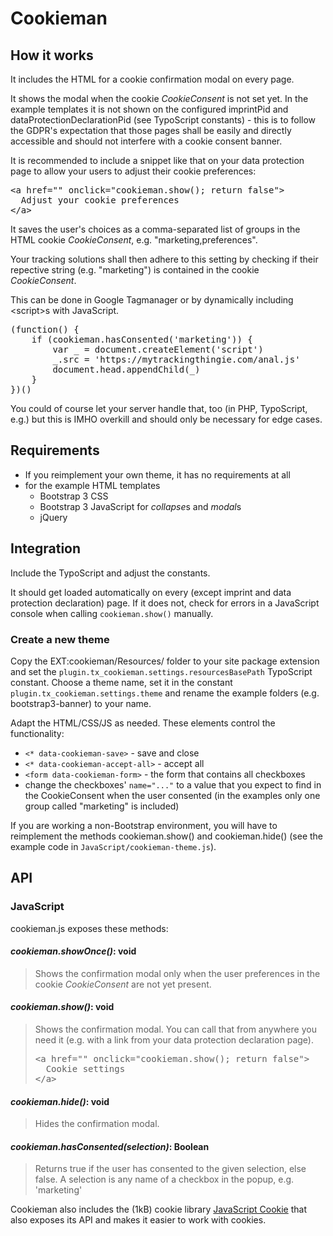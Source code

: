 # Cookieman

##  How it works

It includes the HTML for a cookie confirmation modal on every page.

It shows the modal when the cookie *CookieConsent* is not set yet. In the example templates it is not shown on the configured imprintPid and dataProtectionDeclarationPid (see TypoScript constants) - this is to follow the GDPR's expectation that those pages shall be easily and directly accessible and should not interfere with a cookie consent banner. 

It is recommended to include a snippet like that on your data protection page to allow your users to adjust their cookie preferences: 
<pre>
&lt;a href="" onclick="cookieman.show(); return false"&gt;
  Adjust your cookie preferences
&lt;/a&gt;
</pre>

It saves the user's choices as a comma-separated list of groups in the HTML cookie *CookieConsent*, e.g. "marketing,preferences".

Your tracking solutions shall then adhere to this setting by checking if their repective string (e.g. "marketing") is contained in the cookie *CookieConsent*. 

This can be done in Google Tagmanager or by dynamically including &lt;script&gt;s with JavaScript.

<pre>
(function() {
    if (cookieman.hasConsented('marketing')) {
        var _ = document.createElement('script')
        _.src = 'https://mytrackingthingie.com/anal.js'
        document.head.appendChild(_)
    }
})()
</pre>

You could of course let your server handle that, too (in PHP, TypoScript, e.g.) but this is IMHO overkill and should only be necessary for edge cases.

## Requirements

* If you reimplement your own theme, it has no requirements at all
* for the example HTML templates
  * Bootstrap 3 CSS
  * Bootstrap 3 JavaScript for *collapse*s and *modal*s
  * jQuery

## Integration

Include the TypoScript and adjust the constants.

It should get loaded automatically on every (except imprint and data protection declaration) page. If it does not, check for errors in a JavaScript console when calling `cookieman.show()` manually.

### Create a new theme
Copy the EXT:cookieman/Resources/ folder to your site package extension and set the `plugin.tx_cookieman.settings.resourcesBasePath` TypoScript constant. Choose a theme name, set it in the constant `plugin.tx_cookieman.settings.theme` and rename the example folders (e.g. bootstrap3-banner) to your name.

Adapt the HTML/CSS/JS as needed. These elements control the functionality:
* <code>&lt;\* data-cookieman-save&gt;</code> - save and close
* <code>&lt;\* data-cookieman-accept-all&gt;</code> - accept all
* <code>&lt;form data-cookieman-form&gt;</code> - the form that contains all checkboxes
* change the checkboxes' <code>name="..."</code> to a value that you expect to find in the CookieConsent when the user consented (in the examples only one group called "marketing" is included)

If you are working a non-Bootstrap environment, you will have to reimplement the methods cookieman.show() and cookieman.hide() (see the example code in `JavaScript/cookieman-theme.js`).

## API

### JavaScript

cookieman.js exposes these methods:

#### *cookieman.showOnce()*: void

> Shows the confirmation modal only when the user preferences in the cookie *CookieConsent* are not yet present. 

#### *cookieman.show()*: void

> Shows the confirmation modal. You can call that from anywhere you need it (e.g. with a link from your data protection declaration page). 
> <pre>
> &lt;a href="" onclick="cookieman.show(); return false"&gt;
>   Cookie settings
> &lt;/a&gt;
> </pre>

#### *cookieman.hide()*: void

> Hides the confirmation modal. 

#### *cookieman.hasConsented(selection)*: Boolean

> Returns true if the user has consented to the given selection, else false. A selection is any name of a checkbox in the popup, e.g. 'marketing'
 
Cookieman also includes the (1kB) cookie library [JavaScript Cookie](https://github.com/js-cookie/js-cookie) that also exposes its API and makes it easier to work with cookies.
